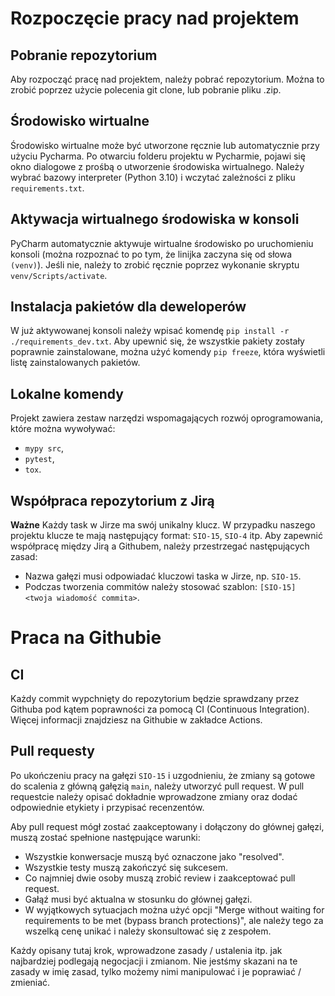 # Rozpoczęcie pracy nad projektem
## Pobranie repozytorium

Aby rozpocząć pracę nad projektem, należy pobrać repozytorium.
Można to zrobić poprzez użycie polecenia git clone, lub pobranie pliku .zip.

## Środowisko wirtualne

Środowisko wirtualne może być utworzone ręcznie lub automatycznie przy użyciu Pycharma.
Po otwarciu folderu projektu w Pycharmie, pojawi się okno dialogowe z prośbą o utworzenie środowiska wirtualnego.
Należy wybrać bazowy interpreter (Python 3.10) i wczytać zależności z pliku `requirements.txt`.

## Aktywacja wirtualnego środowiska w konsoli

PyCharm automatycznie aktywuje wirtualne środowisko po uruchomieniu konsoli 
(można rozpoznać to po tym, że linijka zaczyna się od słowa `(venv)`). 
Jeśli nie, należy to zrobić ręcznie poprzez wykonanie skryptu `venv/Scripts/activate`.

## Instalacja pakietów dla deweloperów

W już aktywowanej konsoli należy wpisać komendę `pip install -r ./requirements_dev.txt`. 
Aby upewnić się, że wszystkie pakiety zostały poprawnie zainstalowane, można użyć komendy `pip freeze`,
która wyświetli listę zainstalowanych pakietów.

## Lokalne komendy

Projekt zawiera zestaw narzędzi wspomagających rozwój oprogramowania, które można wywoływać:
- `mypy src`,
- `pytest`, 
- `tox`.

## Współpraca repozytorium z Jirą

**Ważne** Każdy task w Jirze ma swój unikalny klucz.
W przypadku naszego projektu klucze te mają następujący format: `SIO-15`, `SIO-4` itp. 
Aby zapewnić współpracę między Jirą a Githubem, należy przestrzegać następujących zasad:

- Nazwa gałęzi musi odpowiadać kluczowi taska w Jirze, np. `SIO-15`.
- Podczas tworzenia commitów należy stosować szablon: `[SIO-15] <twoja wiadomość commita>`.

# Praca na Githubie
## CI

Każdy commit wypchnięty do repozytorium będzie sprawdzany przez Githuba pod kątem poprawności 
za pomocą CI (Continuous Integration). Więcej informacji znajdziesz na Githubie w zakładce Actions.

## Pull requesty

Po ukończeniu pracy na gałęzi `SIO-15` i uzgodnieniu, że zmiany są gotowe do scalenia z główną gałęzią `main`,
należy utworzyć pull request. W pull requestcie należy opisać dokładnie wprowadzone zmiany oraz dodać
odpowiednie etykiety i przypisać recenzentów.

Aby pull request mógł zostać zaakceptowany i dołączony do głównej gałęzi, muszą zostać spełnione następujące warunki:
- Wszystkie konwersacje muszą być oznaczone jako "resolved".
- Wszystkie testy muszą zakończyć się sukcesem.
- Co najmniej dwie osoby muszą zrobić review i zaakceptować pull request.
- Gałąź musi być aktualna w stosunku do głównej gałęzi.
- W wyjątkowych sytuacjach można użyć opcji 
"Merge without waiting for requirements to be met (bypass branch protections)", 
ale należy tego za wszelką cenę unikać i należy skonsultować się z zespołem.

Każdy opisany tutaj krok, wprowadzone zasady / ustalenia itp. jak najbardziej podlegają negocjacji i zmianom.
Nie jestśmy skazani na te zasady w imię zasad, tylko możemy nimi manipulować i je poprawiać / zmieniać.
